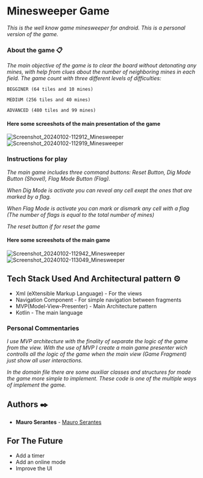 # Minesweeper Game

_This is the well know game minesweeper for android. This is a personal version of the game._

  
### About the game 📋

_The main objective of the game is to clear the board without detonating any mines, with help from clues about the number of neighboring mines in each field._
_The game count with three different levels of difficulties:_

```
BEGGINER (64 tiles and 10 mines)
```
```
MEDIUM (256 tiles and 40 mines)
```
```
ADVANCED (480 tiles and 99 mines)
```
#### Here some screeshots of the main presentation of the game
![Screenshot_20240102-112912_Minesweeper](https://github.com/MauroSerantes/Minesweeper/assets/146656323/299ab8a4-8f48-4585-ad2e-2b6e83050209) ![Screenshot_20240102-112919_Minesweeper](https://github.com/MauroSerantes/Minesweeper/assets/146656323/7cf8288c-a2df-47ed-a339-0e3e61fcf594)


### Instructions for play 

_The main game includes three command buttons: Reset Button, Dig Mode Button (Shovel), Flag Mode Button (Flag)._

_When Dig Mode is activate you can reveal any cell exept the ones that are marked by a flag._

_When Flag Mode is activate you can mark or dismark any cell with a flag (The number of flags is equal to the total number of mines)_

_The reset button if for reset the game_

#### Here some screeshots of the main game

![Screenshot_20240102-112942_Minesweeper](https://github.com/MauroSerantes/Minesweeper/assets/146656323/1dc9d177-4ffd-4b13-b1d8-8708346e6293)
![Screenshot_20240102-113049_Minesweeper](https://github.com/MauroSerantes/Minesweeper/assets/146656323/79ec230b-7d16-43d8-83c2-cf3e5ce4e48e)



## Tech Stack Used And Architectural pattern ⚙️

* Xml (eXtensible Markup Language) - For the views
* Navigation Component - For simple navigation between fragments
* MVP(Model-View-Presenter) - Main Architecture pattern
* Kotlin - The main language

### Personal Commentaries
_I use MVP architecture with the finality of separate the logic of the game from the view._
_With the use of MVP I create a main game presenter wich controlls all the logic of the game when_
_the main view (Game Fragment) just show all user interactions._

_In the domain file there are some auxiliar classes and structures for made the game more_
_simple to implement. These code is one of the multiple ways of implement the game._

## Authors ✒️

* **Mauro Serantes** - [Mauro Serantes](https://github.com/MauroSerantes)

## For The Future

* Add a timer
* Add an online mode
* Improve the UI



